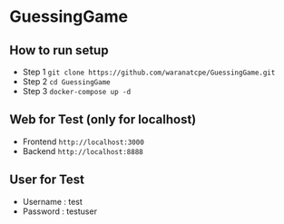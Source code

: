 # GuessingGame

## How to run setup
- Step 1
`git clone https://github.com/waranatcpe/GuessingGame.git`
- Step 2 
`cd GuessingGame`
- Step 3
`docker-compose up -d`

## Web for Test (only for localhost)
- Frontend `http://localhost:3000`
- Backend `http://localhost:8888`

## User for Test
- Username : test
- Password : testuser

